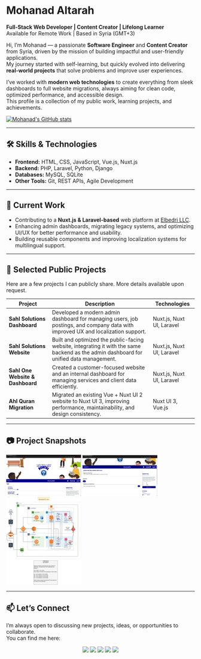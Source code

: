 # Mohanad Altarah

**Full-Stack Web Developer | Content Creator | Lifelong Learner**  
Available for Remote Work | Based in Syria (GMT+3)  

Hi, I’m Mohanad — a passionate **Software Engineer** and **Content Creator** from Syria, driven by the mission of building impactful and user-friendly applications.  
My journey started with self-learning, but quickly evolved into delivering **real-world projects** that solve problems and improve user experiences.  

I’ve worked with **modern web technologies** to create everything from sleek dashboards to full website migrations, always aiming for clean code, optimized performance, and accessible design.  
This profile is a collection of my public work, learning projects, and achievements.

[![Mohanad's GitHub stats](https://github-readme-stats.vercel.app/api?username=mohanadaltarah&show_icons=true&theme=default)](https://github.com/anuraghazra/github-readme-stats)

---

## 🛠 Skills & Technologies

- **Frontend:** HTML, CSS, JavaScript, Vue.js, Nuxt.js  
- **Backend:** PHP, Laravel, Python, Django  
- **Databases:** MySQL, SQLite  
- **Other Tools:** Git, REST APIs, Agile Development  

---

## 🚀 Current Work
- Contributing to a **Nuxt.js & Laravel-based** web platform at [Elbedri LLC](https://www.linkedin.com/company/elbedri/posts/?feedView=all).  
- Enhancing admin dashboards, migrating legacy systems, and optimizing UI/UX for better performance and usability.  
- Building reusable components and improving localization systems for multilingual support.

---

## 📌 Selected Public Projects
Here are a few projects I can publicly share. More details available upon request.

| Project | Description | Technologies |
| ------- | ----------- | ------------ |
| **Sahl Solutions Dashboard** | Developed a modern admin dashboard for managing users, job postings, and company data with improved UX and localization support. | Nuxt.js, Nuxt UI, Laravel |
| **Sahl Solutions Website** | Built and optimized the public-facing website, integrating it with the same backend as the admin dashboard for unified data management. | Nuxt.js, Nuxt UI, Laravel |
| **Sahl One Website & Dashboard** | Created a customer-focused website and an internal dashboard for managing services and client data efficiently. | Nuxt.js, Nuxt UI, Laravel |
| **Ahl Quran Migration** | Migrated an existing Vue + Nuxt UI 2 website to Nuxt UI 3, improving performance, maintainability, and design consistency. | Nuxt UI 3, Vue.js |


---

## 📷 Project Snapshots

<img src="https://github.com/mohanadaltarah/mohanadaltarah/blob/main/Discussion-Forum.png" width="200">
<img src="https://github.com/mohanadaltarah/mohanadaltarah/blob/main/qustion-post-page.png" width="200">
<img src="https://github.com/mohanadaltarah/mohanadaltarah/blob/main/AWS-second-project.jpg" width="200">

---

## 📫 Let’s Connect

I’m always open to discussing new projects, ideas, or opportunities to collaborate.  
You can find me here:  

<p align="center">
  <a href="https://github.com/mohanadaltarah"><img src="https://img.shields.io/badge/GitHub-%2312100E.svg?&style=for-the-badge&logo=github&logoColor=white" /></a>
  <a href="https://www.linkedin.com/in/mohanad-altarah/"><img src="https://img.shields.io/badge/LinkedIn-%230077B5.svg?&style=for-the-badge&logo=linkedin&logoColor=white" /></a>
  <a href="https://www.instagram.com/mohanadaltarah/"><img src="https://img.shields.io/badge/Instagram-%23E4405F.svg?&style=for-the-badge&logo=instagram&logoColor=white" /></a>
  <a href="https://twitter.com/Mohanad_tara"><img src="https://img.shields.io/badge/Twitter-%231DA1F2.svg?&style=for-the-badge&logo=twitter&logoColor=white" /></a>
  <a href="https://www.youtube.com/channel/UCQ4mj9-IRUQBoI44obwh9tA"><img src="https://img.shields.io/badge/YouTube-%23FF0000.svg?&style=for-the-badge&logo=youtube&logoColor=white" /></a>
</p> 
